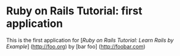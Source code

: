 # Ruby on Rails Tutorial: first application

This is the first application for
[*Ruby on Rails Tutorial: Learn Rails by Example*] (http://foo.org)
by [bar foo] (http://foobar.com)
